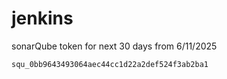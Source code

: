 # jenkins
sonarQube token for next 30 days from 6/11/2025
```
squ_0bb9643493064aec44cc1d22a2def524f3ab2ba1
```
